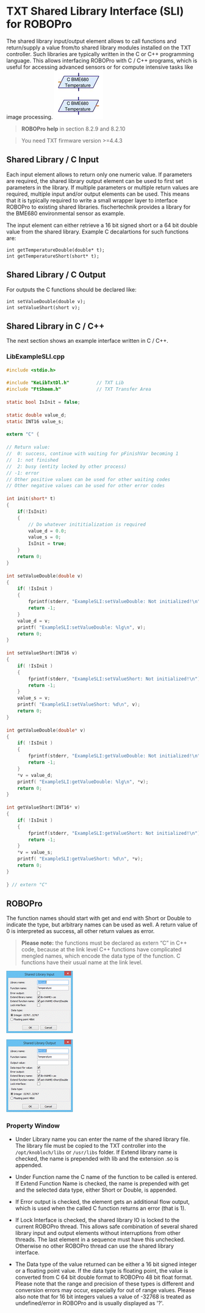 # TXT Shared Library Interface (SLI) for ROBOPro

The shared library input/output element allows to call functions and return/supply a value from/to shared library modules installed on the TXT controller. Such libraries are typically written in the C or C++ programming language. This allows interfacing ROBOPro with C / C++ programs, which is useful for accessing advanced sensors or for compute intensive tasks like image processing.
![blocks](docs/blocks.png)

> **ROBOPro help** in section 8.2.9 and 8.2.10

> You need TXT firmware version >=4.4.3

## Shared Library / C Input
Each input element allows to return only one numeric value. If parameters are required, the shared library output element can be used to first set parameters in the library. If multiple parameters or multiple return values are required, multiple input and/or output elements can be used. This means that it is typically required to write a small wrapper layer to interface ROBOPro to existing shared libraries. fischertechnik provides a library for the BME680 environmental sensor as example.

The input element can either retrieve a 16 bit signed short or a 64 bit double value from the shared library. Example C decalartions for such functions are:
```
int getTemperatureDouble(double* t);
int getTemperatureShort(short* t);
```

## Shared Library / C Output
For outputs the C functions should be declared like:
```
int setValueDouble(double v);
int setValueShort(short v);
```

## Shared Library in C / C++
The next section shows an example interface written in C / C++.

### LibExampleSLI.cpp
```c
#include <stdio.h>

#include "KeLibTxtDl.h"          // TXT Lib
#include "FtShmem.h"             // TXT Transfer Area

static bool IsInit = false;

static double value_d;
static INT16 value_s;

extern "C" {

// Return value:
//  0: success, continue with waiting for pFinishVar becoming 1
//  1: not finished
//  2: busy (entity locked by other process)
// -1: error
// Other positive values can be used for other waiting codes
// Other negative values can be used for other error codes

int init(short* t)
{
    if(!IsInit)
    {
        // Do whatever inititialization is required
        value_d = 0.0;
        value_s = 0;
        IsInit = true;
    }
    return 0;
}

int setValueDouble(double v)
{
    if( !IsInit )
    {
        fprintf(stderr, "ExampleSLI:setValueDouble: Not initialized!\n");
        return -1;
    }
    value_d = v;
    printf( "ExampleSLI:setValueDouble: %lg\n", v);
    return 0;
}

int setValueShort(INT16 v)
{
    if( !IsInit )
    {
        fprintf(stderr, "ExampleSLI:setValueShort: Not initialized!\n");
        return -1;
    }
    value_s = v;
    printf( "ExampleSLI:setValueShort: %d\n", v);
    return 0;
}

int getValueDouble(double* v)
{
    if( !IsInit )
    {
        fprintf(stderr, "ExampleSLI:getValueDouble: Not initialized!\n");
        return -1;
    }
    *v = value_d;
    printf( "ExampleSLI:getValueDouble: %lg\n", *v);
    return 0;
}

int getValueShort(INT16* v)
{
    if( !IsInit )
    {
        fprintf(stderr, "ExampleSLI:getValueShort: Not initialized!\n");
        return -1;
    }
    *v = value_s;
    printf( "ExampleSLI:getValueShort: %d\n", *v);
    return 0;
}

} // extern "C"
```

## ROBOPro
The function names should start with get and end with Short or Double to indicate the type, but arbitrary names can be used as well. A return value of 0 is interpreted as success, all other return values as error.

> **Please note:** the functions must be declared as extern “C” in C++ code, because at the link level C++ functions have complicated mengled names, which encode the data type of the function. C functions have their usual name at the link level.
 
![Window_input](docs/Window_input.png)

![Window_output](docs/Window_output.png)

### Property Window
- Under Library name you can enter the name of the shared library file. The library file must be copied to the TXT controller into the ```/opt/knobloch/libs``` or ```/usr/libs``` folder. If Extend library name is checked, the name is prepended with lib and the extension .so is appended.

- Under Function name the C name of the function to be called is entered. If Extend Function Name is checked, the name is prepended with get and the selected data type, either Short or Double, is appended.

- If Error output is checked, the element gets an additional flow output, which is used when the called C function returns an error (that is 1).

- If Lock Interface is checked, the shared library IO is locked to the current ROBOPro thread. This allows safe combination of several shared library input and output elements without interruptions from other threads. The last element in a sequence must have this unchecked. Otherwise no other ROBOPro thread can use the shared library interface.

- The Data type of the value returned can be either a 16 bit signed integer or a floating point value. If the data type is floating point, the value is converted from C 64 bit double format to ROBOPro 48 bit float format. Please note that the range and precision of these types is different and conversion errors may occur, especially for out of range values. Please also note that for 16 bit integers values a value of -32768 is treated as undefined/error in ROBOPro and is usually displayed as '?'.
